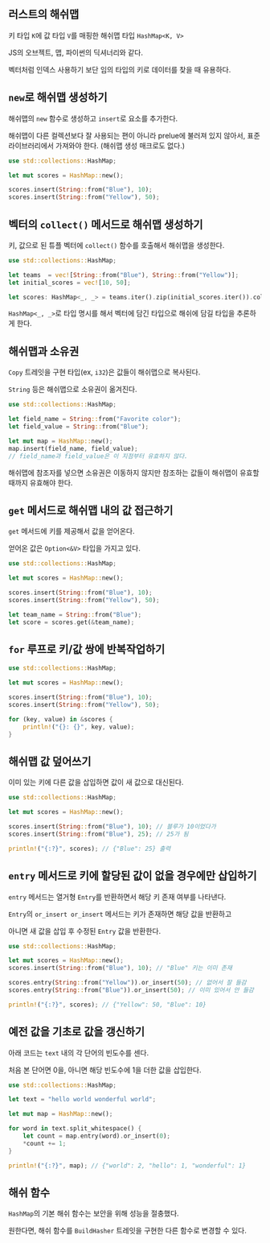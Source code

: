 ## 러스트의 해쉬맵

키 타입 `K`에 값 타입 `V`를 매핑한 해쉬맵 타입 `HashMap<K, V>`

JS의 오브젝트, 맵, 파이썬의 딕셔너리와 같다.

벡터처럼 인덱스 사용하기 보단 임의 타입의 키로 데이터를 찾을 때 유용하다.

## `new`로 해쉬맵 생성하기

해쉬맵의 `new` 함수로 생성하고 `insert`로 요소를 추가한다.

해쉬맵이 다른 컬렉션보다 잘 사용되는 편이 아니라 prelue에 불러져 있지 않아서, 표준 라이브러리에서 가져와야 한다. (해쉬맵 생성 매크로도 없다.)

```rust
use std::collections::HashMap;

let mut scores = HashMap::new();

scores.insert(String::from("Blue"), 10);
scores.insert(String::from("Yellow"), 50);
```

## 벡터의 `collect()` 메서드로 해쉬맵 생성하기

키, 값으로 된 튜플 벡터에 `collect()` 함수를 호출해서 해쉬맵을 생성한다.

```rust
use std::collections::HashMap;

let teams  = vec![String::from("Blue"), String::from("Yellow")];
let initial_scores = vec![10, 50];

let scores: HashMap<_, _> = teams.iter().zip(initial_scores.iter()).collect();
```

`HashMap<_, _>`로 타입 명시를 해서 벡터에 담긴 타입으로 해쉬에 담길 타입을 추론하게 한다.

## 해쉬맵과 소유권

`Copy` 트레잇을 구현 타입(ex, `i32`)은 값들이 해쉬맵으로 복사된다.

`String` 등은 해쉬맵으로 소유권이 옮겨진다.

```rust
use std::collections::HashMap;

let field_name = String::from("Favorite color");
let field_value = String::from("Blue");

let mut map = HashMap::new();
map.insert(field_name, field_value);
// field_name과 field_value은 이 지점부터 유효하지 않다.
```

해쉬맵에 참조자를 넣으면 소유권은 이동하지 않지만 참조하는 값들이 해쉬맵이 유효할 때까지 유효해야 한다.

## `get` 메서드로 해쉬맵 내의 값 접근하기

`get` 메서드에 키를 제공해서 값을 얻어온다.

얻어온 값은 `Option<&V>` 타입을 가지고 있다.

```rust
use std::collections::HashMap;

let mut scores = HashMap::new();

scores.insert(String::from("Blue"), 10);
scores.insert(String::from("Yellow"), 50);

let team_name = String::from("Blue");
let score = scores.get(&team_name);
```

## `for` 루프로 키/값 쌍에 반복작업하기

```rust
use std::collections::HashMap;

let mut scores = HashMap::new();

scores.insert(String::from("Blue"), 10);
scores.insert(String::from("Yellow"), 50);

for (key, value) in &scores {
    println!("{}: {}", key, value);
}
```

## 해쉬맵 값 덮어쓰기

이미 있는 키에 다른 값을 삽입하면 값이 새 값으로 대신된다.

```rust
use std::collections::HashMap;

let mut scores = HashMap::new();

scores.insert(String::from("Blue"), 10); // 블루가 10이었다가
scores.insert(String::from("Blue"), 25); // 25가 됨

println!("{:?}", scores); // {"Blue": 25} 출력
```

## `entry` 메서드로 키에 할당된 값이 없을 경우에만 삽입하기

`entry` 메서드는 열거형 `Entry`를 반환하면서 해당 키 존재 여부를 나타낸다.

`Entry`의 `or_insert or_insert` 메서드는 키가 존재하면 해당 값을 반환하고

아니면 새 값을 삽입 후 수정된 `Entry` 값을 반환한다.

```rust
use std::collections::HashMap;

let mut scores = HashMap::new();
scores.insert(String::from("Blue"), 10); // "Blue" 키는 이미 존재

scores.entry(String::from("Yellow")).or_insert(50); // 없어서 잘 들감
scores.entry(String::from("Blue")).or_insert(50); // 이미 있어서 안 들감

println!("{:?}", scores); // {"Yellow": 50, "Blue": 10}
```

## 예전 값을 기초로 값을 갱신하기

아래 코드는 `text` 내의 각 단어의 빈도수를 센다.

처음 본 단어면 0을, 아니면 해당 빈도수에 1을 더한 값을 삽입한다.

```rust
use std::collections::HashMap;

let text = "hello world wonderful world";

let mut map = HashMap::new();

for word in text.split_whitespace() {
    let count = map.entry(word).or_insert(0);
    *count += 1;
}

println!("{:?}", map); // {"world": 2, "hello": 1, "wonderful": 1}
```

## 해쉬 함수

`HashMap`의 기본 해쉬 함수는 보안을 위해 성능을 절충했다.

원한다면, 해쉬 함수를 `BuildHasher` 트레잇을 구현한 다른 함수로 변경할 수 있다.
